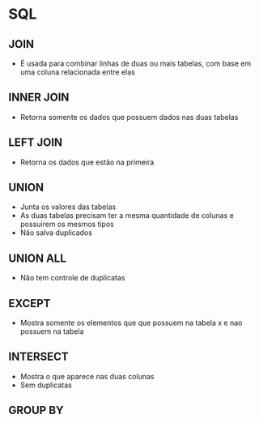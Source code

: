 # SQL

## JOIN
* É usada para combinar linhas de duas ou mais tabelas, com base em uma coluna relacionada entre elas

## INNER JOIN
* Retorna somente os dados que possuem dados nas duas tabelas

## LEFT JOIN
* Retorna os dados que estão na primeira

## UNION
* Junta os valores das tabelas
* As duas tabelas precisam ter a mesma quantidade de colunas e possuirem os mesmos tipos
* Não salva duplicados

## UNION ALL
* Não tem controle de duplicatas

## EXCEPT
* Mostra somente os elementos que que possuem na tabela x  e nao possuem na tabela

## INTERSECT
* Mostra o que aparece nas duas colunas
* Sem duplicatas

## GROUP BY
